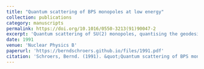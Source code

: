 ```yaml
---
title: "Quantum scattering of BPS monopoles at low energy"
collection: publications
category: manuscripts
permalink: https://doi.org/10.1016/0550-3213(91)90047-2
excerpt: 'Quantum scattering of SU(2) monopoles, quantising the geodesic motion on the Atiyah-Hitchin manifold'
date: 1991
venue: 'Nuclear Physics B'
paperurl: 'https://berndschroers.github.io/files/1991.pdf'
citation: 'Schroers, Bernd. (1991). &quot;Quantum scattering of BPS monopoles at low energy.&quot; <i>Nuclear Physics B</i>. 367).'
---
```


